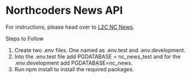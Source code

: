 # Northcoders News API

For instructions, please head over to [L2C NC News](https://l2c.northcoders.com/courses/be/nc-news).

Steps to Follow
1. Create two .env files. One named as .env.test and .env.development.
2. Into the .env.test file add PGDATABASE = nc_news_test and for the .env.development add PGDATABASE=nc_news.
3. Run npm install to install the required packages.
